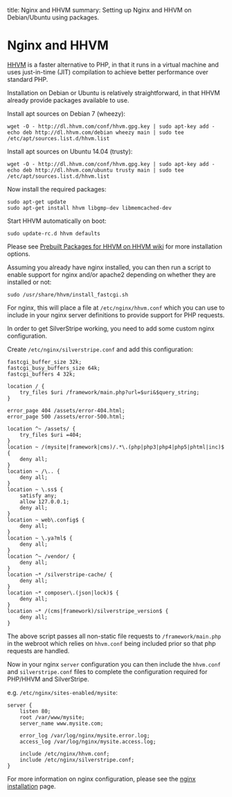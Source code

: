 title: Nginx and HHVM
summary: Setting up Nginx and HHVM on Debian/Ubuntu using packages.

# Nginx and HHVM

[HHVM](http://hhvm.com/) is a faster alternative to PHP, in that it runs in a virtual machine
and uses just-in-time (JIT) compilation to achieve better performance over standard PHP.

Installation on Debian or Ubuntu is relatively straightforward, in that HHVM already provide
packages available to use.

Install apt sources on Debian 7 (wheezy):

	wget -O - http://dl.hhvm.com/conf/hhvm.gpg.key | sudo apt-key add -
	echo deb http://dl.hhvm.com/debian wheezy main | sudo tee /etc/apt/sources.list.d/hhvm.list

Install apt sources on Ubuntu 14.04 (trusty):

	wget -O - http://dl.hhvm.com/conf/hhvm.gpg.key | sudo apt-key add -
	echo deb http://dl.hhvm.com/ubuntu trusty main | sudo tee /etc/apt/sources.list.d/hhvm.list

Now install the required packages:

	sudo apt-get update
	sudo apt-get install hhvm libgmp-dev libmemcached-dev

Start HHVM automatically on boot:

	sudo update-rc.d hhvm defaults

Please see [Prebuilt Packages for HHVM on HHVM wiki](https://github.com/facebook/hhvm/wiki/Prebuilt%20Packages%20for%20HHVM) for more
installation options.

Assuming you already have nginx installed, you can then run a script to enable support for
nginx and/or apache2 depending on whether they are installed or not:

	sudo /usr/share/hhvm/install_fastcgi.sh

For nginx, this will place a file at `/etc/nginx/hhvm.conf` which you can use to include in
your nginx server definitions to provide support for PHP requests.

In order to get SilverStripe working, you need to add some custom nginx configuration.

Create `/etc/nginx/silverstripe.conf` and add this configuration:

	fastcgi_buffer_size 32k;
	fastcgi_busy_buffers_size 64k;
	fastcgi_buffers 4 32k;
	
	location / {
		try_files $uri /framework/main.php?url=$uri&$query_string;
	}
	
	error_page 404 /assets/error-404.html;
	error_page 500 /assets/error-500.html;
	
	location ^~ /assets/ {
		try_files $uri =404;
	}
	location ~ /(mysite|framework|cms)/.*\.(php|php3|php4|php5|phtml|inc)$ {
		deny all;
	}
	location ~ /\.. {
		deny all;
	}
	location ~ \.ss$ {
		satisfy any;
		allow 127.0.0.1;
		deny all;
	}
	location ~ web\.config$ {
		deny all;
	}
	location ~ \.ya?ml$ {
		deny all;
	}
	location ^~ /vendor/ {
		deny all;
	}
	location ~* /silverstripe-cache/ {
		deny all;
	}
	location ~* composer\.(json|lock)$ {
		deny all;
	}
	location ~* /(cms|framework)/silverstripe_version$ {
		deny all;
	}

The above script passes all non-static file requests to `/framework/main.php` in the webroot which relies on
`hhvm.conf` being included prior so that php requests are handled.

Now in your nginx `server` configuration you can then include the `hhvm.conf` and `silverstripe.conf` files
to complete the configuration required for PHP/HHVM and SilverStripe.

e.g. `/etc/nginx/sites-enabled/mysite`:

	server {
		listen 80;
		root /var/www/mysite;
		server_name www.mysite.com;
	
		error_log /var/log/nginx/mysite.error.log;
		access_log /var/log/nginx/mysite.access.log;
	
		include /etc/nginx/hhvm.conf;
		include /etc/nginx/silverstripe.conf;
	}

For more information on nginx configuration, please see the [nginx installation](nginx) page.
